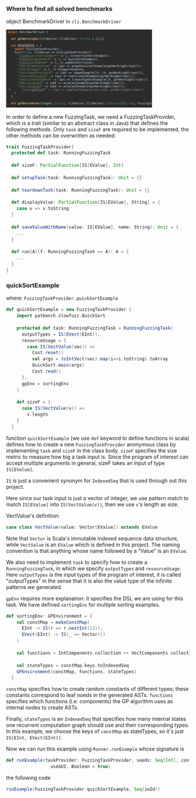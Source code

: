 ### Where to find all solved benchmarks


object BenchmarkDriver in `cli.BenchmarkDriver`


<img src="tutorial/Driver.png" alt="Driver.png" width="400">


In order to define a new FuzzingTask, we need a FuzzingTaskProvider, which is a trait (similar to an abstract class in Java) that defines the following methods. Only `task` and `sizeF` are required to be implemented, the other methods can be overwritten as needed.
```scala
trait FuzzingTaskProvider{
  protected def task: RunningFuzzingTask

  def sizeF: PartialFunction[IS[EValue], Int]

  def setupTask(task: RunningFuzzingTask): Unit = {}

  def teardownTask(task: RunningFuzzingTask): Unit = {}

  def displayValue: PartialFunction[IS[EValue], String] = {
    case v => v.toString
  }

  def saveValueWithName(value: IS[EValue], name: String): Unit = {
    ...
  }

  def run[A](f: RunningFuzzingTask => A): A = {
    ...
  }
}
```
### quickSortExample
where: `FuzzingTaskProvider.quickSortExample`

```scala
def quickSortExample = new FuzzingTaskProvider {
    import patbench.slowfuzz.QuickSort

    protected def task: RunningFuzzingTask = RunningFuzzingTask(
      outputTypes = IS(EVect(EInt)),
      resourceUsage = {
        case IS(VectValue(vec)) =>
          Cost.reset()
          val args = toIntVect(vec).map(i=>i.toString).toArray
          QuickSort.main(args)
          Cost.read()
      },
      gpEnv = sortingEnv
    )

    def sizeF = {
      case IS(VectValue(v)) =>
        v.length
    }
  }
```
function `quickSortExample` (we use `def` keyword to define functions in scala) defines how to create a new `FuzzingTaskProvider` anonymous class by implementing `task` and `sizeF` in the class body.
`sizeF` specifies the size metric to measure how big a task input is. Since the program of interest can accept multiple arguments in general, sizeF takes an input of type `IS[EValue]`.

`IS` is just a convenient synonym for `IndexedSeq` that is used through out this project.

Here since our task input is just a vector of integer, we use pattern match to match `IS[EValue]` into `IS(VectValue(v))`, then we use `v`'s length as size.


VectValue's definition:
```scala
case class VectValue(value: Vector[EValue]) extends EValue
```

Note that `Vector` is Scala's immutable indexed sequence data structure, while `VectValue` is an `EValue` which is defined in this project. The naming convention is that anything whose name followed by a "Value" is an `EValue`.

We also need to implement `task` to specify how to create a `RunningFuzzingTask`, in which we specify `outputTypes` and `resourceUsage`. Here `outputTypes` is the input types of the program of interest, it is called "outputTypes" in the sense that it is also the value type of the infinite patterns we generated.

`gpEnv` requires more explanation: it specifies the DSL we are using for this task. We have defined `sortingEnv` for multiple sorting examples.

```scala
def sortingEnv: GPEnvironment = {
    val constMap = makeConstMap(
      EInt -> IS(r => r.nextInt(12)),
      EVect(EInt) -> IS(_ => Vector())
    )

    val functions = IntComponents.collection ++ VectComponents.collection

    val stateTypes = constMap.keys.toIndexedSeq
    GPEnvironment(constMap, functions, stateTypes)
  }
```

`constMap` specifies how to create random constants of different types; these constants correspond to leaf noeds in the generated ASTs. `functions` specifies which functions (i.e. components) the GP algorithm uses as internal nodes to create ASTs.

Finally, `stateTypes` is an `IndexedSeq` that specifies how many internal states one recurrent computation graph should use and their corresponding types. In this example, we choose the keys of `constMap` as stateTypes, so it's just `IS(EInt, EVect(EInt))`.

Now we can run this example using `Runner.runExample` whose signature is
```scala
def runExample(taskProvider: FuzzingTaskProvider, seeds: Seq[Int], config: RunConfig = RunConfig.default,
                 useGUI: Boolean = true)
```
 the following code
```scala
runExample(FuzzingTaskProvider.quickSortExample, Seq(ioId))
```
